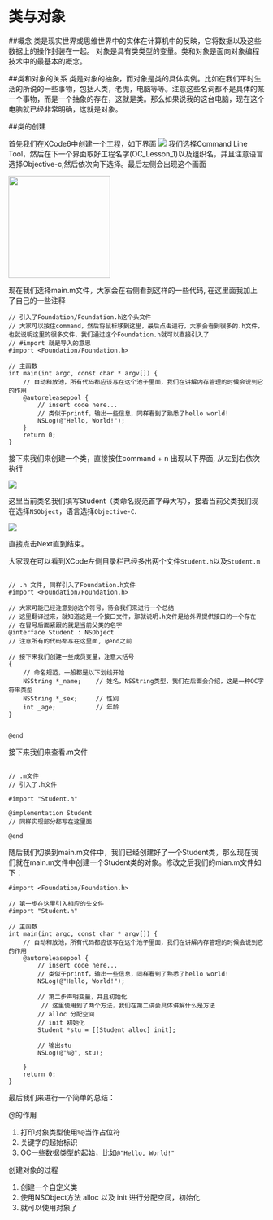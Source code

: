 # 类与对象

##概念
类是现实世界或思维世界中的实体在计算机中的反映，它将数据以及这些数据上的操作封装在一起。
对象是具有类类型的变量。类和对象是面向对象编程技术中的最基本的概念。

##类和对象的关系
类是对象的抽象，而对象是类的具体实例。比如在我们平时生活的所说的一些事物，包括人类，老虎，电脑等等。注意这些名词都不是具体的某一个事物，而是一个抽象的存在，这就是类。那么如果说我的这台电脑，现在这个电脑就已经非常明确，这就是对象。

##类的创建

首先我们在XCode6中创建一个工程，如下界面
<img src = "https://github.com/eilianlove/objective-c/blob/master/%E7%B1%BB%E4%B8%8E%E5%AF%B9%E8%B1%A1/create.png?raw=true">
我们选择Command Line Tool，然后在下一个界面取好工程名字(OC_Lesson_1)以及组织名，并且注意语言选择Objective-c,然后依次向下选择。最后左侧会出现这个画面

<img src = "/Users/zz/Documents/archerzz/gitbook/objective-c/类与对象/2.png" width = 200>

现在我们选择main.m文件，大家会在右侧看到这样的一些代码, 在这里面我加上了自己的一些注释

```objc
// 引入了Foundation/Foundation.h这个头文件
// 大家可以按住command，然后将鼠标移到这里，最后点击进行，大家会看到很多的.h文件，也就说明这里的很多文件，我们通过这个Foundation.h就可以直接引入了
// #import 就是导入的意思
#import <Foundation/Foundation.h>

// 主函数
int main(int argc, const char * argv[]) {
    // 自动释放池，所有代码都应该写在这个池子里面，我们在讲解内存管理的时候会说到它的作用
    @autoreleasepool {
        // insert code here...
        // 类似于printf，输出一些信息，同样看到了熟悉了hello world!
        NSLog(@"Hello, World!");
    }
    return 0;
}

```

接下来我们来创建一个类，直接按住command + n 出现以下界面, 从左到右依次执行

<img src = " /Users/zz/Documents/archerzz/gitbook/objective-c/类与对象/QQ20150410-1.png">

这里当前类名我们填写Student（类命名规范首字母大写），接着当前父类我们现在选择`NSObject`，语言选择`Objective-C`.

<img src = "/Users/zz/Documents/archerzz/gitbook/objective-c/类与对象/QQ20150410-3.png">

直接点击Next直到结束。

大家现在可以看到XCode左侧目录栏已经多出两个文件`Student.h`以及`Student.m`

```objc

// .h 文件, 同样引入了Foundation.h文件
#import <Foundation/Foundation.h>

// 大家可能已经注意到@这个符号，待会我们来进行一个总结
// 这里翻译过来，就知道这是一个接口文件，那就说明.h文件是给外界提供接口的一个存在
// 在冒号后面紧跟的就是当前父类的名字
@interface Student : NSObject
// 注意所有的代码都写在这里面, @end之前

// 接下来我们创建一些成员变量，注意大括号
{
    // 命名规范，一般都是以下划线开始
    NSString *_name;    // 姓名，NSString类型，我们在后面会介绍，这是一种OC字符串类型
    NSString *_sex;     // 性别
    int _age;           // 年龄
}


@end

```
接下来我们来查看.m文件

```objc

// .m文件
// 引入了.h文件

#import "Student.h"

@implementation Student
// 同样实现部分都写在这里面

@end

```

随后我们切换到main.m文件中，我们已经创建好了一个Student类，那么现在我们就在main.m文件中创建一个Student类的对象。修改之后我们的mian.m文件如下：

```objc
#import <Foundation/Foundation.h>

// 第一步在这里引入相应的头文件
#import "Student.h"

// 主函数
int main(int argc, const char * argv[]) {
    // 自动释放池，所有代码都应该写在这个池子里面，我们在讲解内存管理的时候会说到它的作用
    @autoreleasepool {
        // insert code here...
        // 类似于printf，输出一些信息，同样看到了熟悉了hello world!
        NSLog(@"Hello, World!");
        
        // 第二步声明变量，并且初始化
		 // 这里使用到了两个方法，我们在第二讲会具体讲解什么是方法
        // alloc 分配空间
        // init 初始化
        Student *stu = [[Student alloc] init];
        
        // 输出stu
        NSLog(@"%@", stu);
        
    }
    return 0;
}

```

最后我们来进行一个简单的总结：

@的作用

1. 打印对象类型使用`%@`当作占位符
2. 关键字的起始标识
3. OC一些数据类型的起始，比如`@"Hello, World!"`

创建对象的过程

1. 创建一个自定义类
2. 使用NSObject方法 alloc 以及 init 进行分配空间，初始化
3. 就可以使用对象了

